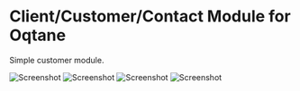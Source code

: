 # Client/Customer/Contact Module for Oqtane

Simple customer module.

![Screenshot](https://raw.githubusercontent.com/mikecasas/oqtane-customers/master/images/1.png "Screenshot 1")
![Screenshot](https://raw.githubusercontent.com/mikecasas/oqtane-customers/master/images/2.PNG "Screenshot 2")
![Screenshot](https://raw.githubusercontent.com/mikecasas/oqtane-customers/master/images/3.PNG "Screenshot 3")
![Screenshot](https://raw.githubusercontent.com/mikecasas/oqtane-customers/master/images/4.PNG "Screenshot 4")